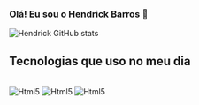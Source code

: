 ### Olá! Eu sou o Hendrick Barros 👋

![Hendrick GitHub stats](https://github-readme-stats.vercel.app/api?username=HendrickBarros&show_icons=true&theme=tokyonight)

## Tecnologias que uso no meu dia

<div style="display:inline-block"></br>
 <img align="center" alt="Html5" src="https://img.shields.io/badge/HTML5-E34F26.svg?style=for-the-badge&logo=HTML5&logoColor=white">
</div>
<div style="display:inline-block"></br>
 <img align="center" alt="Html5" src="https://img.shields.io/badge/CSS3-1572B6.svg?style=for-the-badge&logo=CSS3&logoColor=white">
</div>
<div style="display:inline-block"></br>
 <img align="center" alt="Html5" src="https://img.shields.io/badge/JavaScript-F7DF1E.svg?style=for-the-badge&logo=JavaScript&logoColor=black">
</div>
